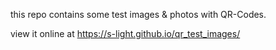 this repo contains some test images & photos with QR-Codes.

view it online at https://s-light.github.io/qr_test_images/
